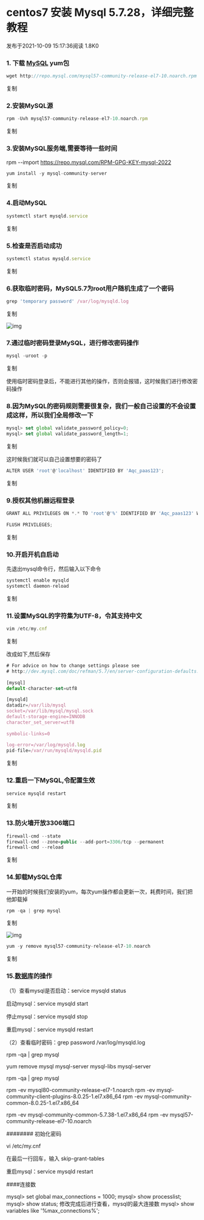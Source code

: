 # centos7 安装 Mysql 5.7.28，详细完整教程

发布于2021-10-09 15:17:36阅读 1.8K0

### 1. 下载 [MySQL](https://cloud.tencent.com/product/cdb?from=10680) yum包

```javascript
wget http://repo.mysql.com/mysql57-community-release-el7-10.noarch.rpm
```

复制

###  2.安装MySQL源

```javascript
rpm -Uvh mysql57-community-release-el7-10.noarch.rpm
```

复制

### 3.安装MySQL服务端,需要等待一些时间

rpm --import https://repo.mysql.com/RPM-GPG-KEY-mysql-2022

```javascript
yum install -y mysql-community-server
```

复制

### 4.启动MySQL

```javascript
systemctl start mysqld.service
```

复制

### 5.检查是否启动成功

```javascript
systemctl status mysqld.service
```

复制

### 6.获取临时密码，MySQL5.7为root用户随机生成了一个密码

```javascript
grep 'temporary password' /var/log/mysqld.log 
```

复制

![img](https://ask.qcloudimg.com/http-save/yehe-1159019/fd9d5d73d1a67a153f727dd860420f03.png?imageView2/2/w/1620)

### 7.通过临时密码登录MySQL，进行修改密码操作

```javascript
mysql -uroot -p
```

复制

使用临时密码登录后，不能进行其他的操作，否则会报错，这时候我们进行修改密码操作

### 8.因为MySQL的密码规则需要很复杂，我们一般自己设置的不会设置成这样，所以我们全局修改一下

```javascript
mysql> set global validate_password_policy=0;
mysql> set global validate_password_length=1;
```

复制

这时候我们就可以自己设置想要的密码了

```javascript
ALTER USER 'root'@'localhost' IDENTIFIED BY 'Aqc_paas123';
```

复制

### 9.授权其他机器远程登录

```javascript
GRANT ALL PRIVILEGES ON *.* TO 'root'@'%' IDENTIFIED BY 'Aqc_paas123' WITH GRANT OPTION;
 
FLUSH PRIVILEGES;
```

复制

### 10.开启开机自启动

先退出mysql命令行，然后输入以下命令

```javascript
systemctl enable mysqld
systemctl daemon-reload
```

复制

### 11.设置MySQL的字符集为UTF-8，令其支持中文

```javascript
vim /etc/my.cnf
```

复制

改成如下,然后保存

```javascript
# For advice on how to change settings please see
# http://dev.mysql.com/doc/refman/5.7/en/server-configuration-defaults.html
 
[mysql]
default-character-set=utf8
 
[mysqld]
datadir=/var/lib/mysql
socket=/var/lib/mysql/mysql.sock
default-storage-engine=INNODB
character_set_server=utf8
 
symbolic-links=0
 
log-error=/var/log/mysqld.log
pid-file=/var/run/mysqld/mysqld.pid
```

复制

### 12.重启一下MySQL,令配置生效

```javascript
service mysqld restart
```

复制

### 13.防火墙开放3306端口

```javascript
firewall-cmd --state
firewall-cmd --zone=public --add-port=3306/tcp --permanent
firewall-cmd --reload
```

复制

### 14.卸载MySQL仓库

一开始的时候我们安装的yum，每次yum操作都会更新一次，耗费时间，我们把他卸载掉

```javascript
rpm -qa | grep mysql
```

复制

![img](https://ask.qcloudimg.com/http-save/yehe-1159019/43d2cecaf465780dd891cf6dbda1bd8d.png?imageView2/2/w/1620)

```javascript
yum -y remove mysql57-community-release-el7-10.noarch
```

复制

### 15.[数据库](https://cloud.tencent.com/solution/database?from=10680)的操作

（1）查看mysql是否启动：service mysqld status

启动mysql：service mysqld start

停止mysql：service mysqld stop

重启mysql：service mysqld restart

（2）查看临时密码：grep password /var/log/mysqld.log



rpm -qa |  grep mysql

yum remove mysql mysql-server mysql-libs mysql-server

rpm -qa | grep mysql

rpm -ev mysql80-community-release-el7-1.noarch
rpm -ev mysql-community-client-plugins-8.0.25-1.el7.x86_64
rpm -ev mysql-community-common-8.0.25-1.el7.x86_64

rpm -ev mysql-community-common-5.7.38-1.el7.x86_64
rpm -ev mysql57-community-release-el7-10.noarch



######## 初始化密码

vi /etc/my.cnf

在最后一行回车，输入 skip-grant-tables

重启mysql：service mysqld restart



####连接数

mysql> set global max_connections = 1000;
mysql> show processlist;
mysql> show status;
修改完成后进行查看，mysql的最大连接数
mysql> show variables like '%max_connections%';